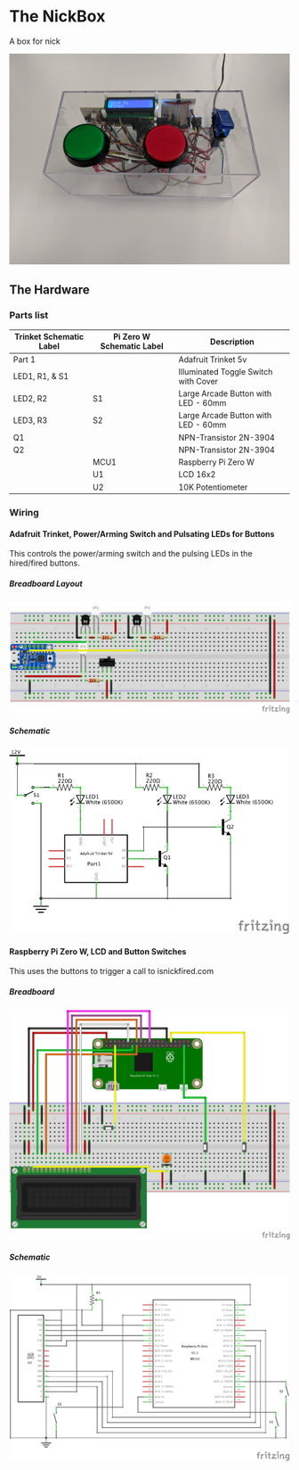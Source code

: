 # The NickBox

A box for nick

![A box for Nick](/nickbox.jpg "A box for Nick")

## The Hardware

### Parts list



| Trinket Schematic Label | Pi Zero W Schematic Label | Description |
| ------------- | ------------- | ------------- |
| Part 1 || Adafruit Trinket 5v  |
| LED1, R1, &  S1 || Illuminated Toggle Switch with Cover  |
| LED2, R2  | S1 | Large Arcade Button with LED - 60mm   |
| LED3, R3  | S2 | Large Arcade Button with LED - 60mm   |
| Q1  || NPN-Transistor 2N-3904  |
| Q2  || NPN-Transistor 2N-3904  |
| | MCU1 | Raspberry Pi Zero W  |
| | U1 | LCD 16x2  |
| | U2 | 10K Potentiometer  |


### Wiring

#### Adafruit Trinket, Power/Arming Switch and Pulsating LEDs for Buttons

This controls the power/arming switch and the pulsing LEDs in the
hired/fired buttons.

##### Breadboard Layout

![Adafruit Trinket with Switch and LEDs Breadboard](/hardware/trinket_fader_bb.png "Adafruit Trinket with Switch and LEDs Breadboard")

##### Schematic

![Adafruit Trinket with Switch and LEDs Schematic](/hardware/trinket_fader_schem.png "Adafruit Trinket with Switch and LEDs Schematic")

#### Raspberry Pi Zero W, LCD and Button Switches

This uses the buttons to trigger a call to isnickfired.com

##### Breadboard

![Raspberry Pi Zero W with LCD Display and Buttons Schematic](/hardware/rpi_lcd_bb.png?raw=true "Raspberry Pi Zero W with LCD Display and Buttons Breadboard")

##### Schematic

![Raspberry Pi Zero W with LCD Display and Buttons Schematic](/hardware/rpi_lcd_schem.png?raw=true "Raspberry Pi Zero W with LCD Display and Buttons Schematic")
